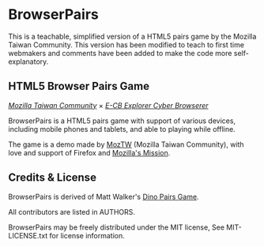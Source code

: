 BrowserPairs
============
This is a teachable, simplified version of a HTML5 pairs game 
by the Mozilla Taiwan Community. This version has been modified to teach 
to first time webmakers and comments have been added to make
the code more self-explanatory.


HTML5 Browser Pairs Game
--------------------------------------------------------------------------

_[Mozilla Taiwan Community](http://moztw.org)_ × _[E-CB Explorer Cyber Browserer](http://blog.yam.com/ECBp/article/44076465)_


BrowserPairs is a HTML5 pairs game with support of various devices,
including mobile phones and tablets, and able to playing while offline.


The game is a demo made by [MozTW](http://moztw.org) (Mozilla Taiwan Community),
with love and support of Firefox and [Mozilla's Mission](http://www.mozilla.org/about/mission.html).



Credits & License
-----------------

BrowserPairs is derived of Matt Walker's [Dino Pairs Game](https://github.com/zammer/Dino_Pairs).

All contributors are listed in AUTHORS.


BrowserPairs may be freely distributed under the MIT license, See MIT-LICENSE.txt for license information.
